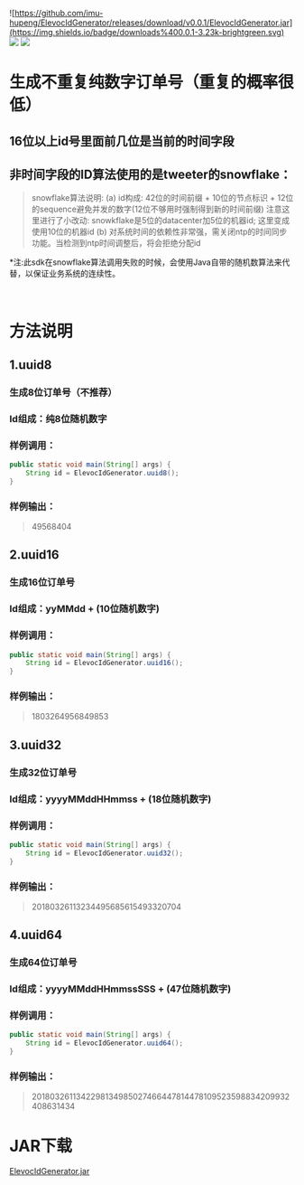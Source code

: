 ![https://github.com/imu-hupeng/ElevocIdGenerator/releases/download/v0.0.1/ElevocIdGenerator.jar](https://img.shields.io/badge/downloads%400.0.1-3.23k-brightgreen.svg)
![](https://img.shields.io/hexpm/l/plug.svg)
![](https://img.shields.io/badge/version-0.0.1-yellow.svg)
# 生成不重复纯数字订单号（重复的概率很低）
## 16位以上id号里面前几位是当前的时间字段
## 非时间字段的ID算法使用的是tweeter的snowflake：
> snowflake算法说明:
>   (a) id构成: 42位的时间前缀 + 10位的节点标识 + 12位的sequence避免并发的数字(12位不够用时强制得到新的时间前缀)
>       注意这里进行了小改动: snowkflake是5位的datacenter加5位的机器id; 这里变成使用10位的机器id
>   (b) 对系统时间的依赖性非常强，需关闭ntp的时间同步功能。当检测到ntp时间调整后，将会拒绝分配id

*注:此sdk在snowflake算法调用失败的时候，会使用Java自带的随机数算法来代替，以保证业务系统的连续性。

<br>

# 方法说明
## 1.uuid8
### 生成8位订单号（不推荐）
### Id组成：纯8位随机数字
### 样例调用：
```java
public static void main(String[] args) {
    String id = ElevocIdGenerator.uuid8();
}
```
### 样例输出：
> 49568404

## 2.uuid16
### 生成16位订单号
### Id组成：yyMMdd + (10位随机数字)
### 样例调用：
```java
public static void main(String[] args) {
    String id = ElevocIdGenerator.uuid16();
}
```
### 样例输出：
> 1803264956849853

## 3.uuid32
### 生成32位订单号
### Id组成：yyyyMMddHHmmss + (18位随机数字)
### 样例调用：
```java
public static void main(String[] args) {
    String id = ElevocIdGenerator.uuid32();
}
```
### 样例输出：
> 20180326113234495685615493320704

## 4.uuid64
### 生成64位订单号
### Id组成：yyyyMMddHHmmssSSS + (47位随机数字)
### 样例调用：
```java
public static void main(String[] args) {
    String id = ElevocIdGenerator.uuid64();
}
```
### 样例输出：
> 2018032611342298134985027466447814478109523598834209932408631434

# JAR下载
[ElevocIdGenerator.jar](https://github.com/imu-hupeng/ElevocIdGenerator/releases/download/v0.0.1/ElevocIdGenerator.jar)
